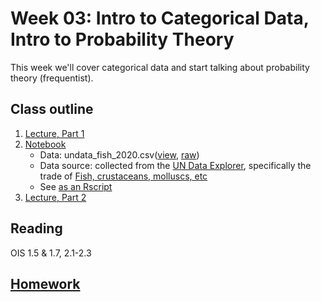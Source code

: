 # Week 03: Intro to Categorical Data, Intro to Probability Theory

This week we'll cover categorical data and start talking about probability theory (frequentist).

## Class outline

 1. [Lecture, Part 1](lecture3_s2020_toupload_p1.pdf)
 1. [Notebook](prep_notebook_fishData_redo_week03.ipynb)
    * Data:  undata\_fish\_2020.csv([view](../week02/undata_fish_2020.csv), [raw](https://raw.githubusercontent.com/jnaiman/is542_spring2020/master/week02/undata_fish_2020.csv))
	* Data source: collected from the [UN Data Explorer](http://data.un.org/Explorer.aspx), specifically the trade of [Fish, crustaceans, molluscs, etc](http://data.un.org/Data.aspx?d=ComTrade&f=_l1Code%3a4)
	* See [as an Rscript](Rscripts/prep_notes_fishData_week03_part1.R)
 1. [Lecture, Part 2](lecture3_f2019_toupload_probablity_p2.pdf)
	
## Reading

OIS 1.5 & 1.7, 2.1-2.3

## [Homework](homework.md)

